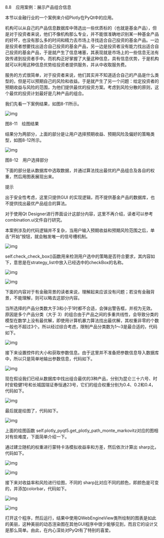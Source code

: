 8.8　应用案例：展示产品组合信息

本节以金融行业的一个案例来介绍Plotly在PyQt中的应用。

机构可以从自己的产品信息数据库中筛选出一些优质标的（也就是基金产品），但是对于投资者来说，他们不像机构那么专业，并不能很准确地识别某一种基金产品的好坏，也没有那么多的时间和精力去市场上寻找适合自己投资的基金产品。一边是投资者想要找出适合自己投资的基金产品，另一边是投资者没有能力找出适合自己投资的基金产品，于是就产生了信息堵塞，其表现就是市场上的一些信息无法有效传递到投资者手中。而机构正好掌握了大量这种信息，具有信息优势，于是机构就可以利用这种信息优势给投资者提供服务，并从中收取服务费。

服务的方式很简单，对于投资者来说，他们其实并不知道适合自己的产品是什么类型的，但是可以预期自己的风险和收益。于是就产生了另一个问题：给定投资者的预期收益与风险的范围，为他们提供最优的投资方案。考虑到风险分散的原则，这个最优的投资计划最好是几种产品的组合。

我们先看一下案例结果，如图8-11所示。

![img](https://cdn.nlark.com/yuque/0/2022/jpeg/21473765/1644303587217-a46482b6-56d1-4956-b0b8-7fe0a4995aac.jpeg)

图8-11　绘图结果

结果分为两部分，上面的部分是让用户选择预期收益、预期风险及偏好的策略类型，如图8-12所示。

![img](https://cdn.nlark.com/yuque/0/2022/jpeg/21473765/1644303587658-64f2abff-846d-408b-82e6-67cb1412e244.jpeg)

图8-12　用户选择部分

下面的部分是从数据库中选取数据，并通过算法找出最优的产品组合及各自的权重，然后用图表展现出来。

提示

出于安全性考虑，这里只提供GUI 的实现逻辑，而不提供基金产品的数据库，也不提供找出最优产品组合的算法。

对于使用Qt Designer进行界面设计这部分内容，这里不再介绍，读者可以参考combination.ui文件自行研究。

本案例涉及的代码逻辑并不复杂，当用户输入预期收益和预期风险范围之后，单击“开始”按钮，就会触发唯一的信号槽机制。

![img](https://cdn.nlark.com/yuque/0/2022/jpeg/21473765/1644303588184-55bcf63c-9fc7-49dc-834d-fca398c025b0.jpeg)

self.check_check_box()函数用来检测用户选中的策略是否符合要求，其内容如下，意思是在strategy_list中放入已经选中的checkBox的名称。

![img](https://cdn.nlark.com/yuque/0/2022/jpeg/21473765/1644303588738-4e591779-7eca-4eb2-8d1c-6aa06f41d2a2.jpeg)

![img](https://cdn.nlark.com/yuque/0/2022/jpeg/21473765/1644303589327-de9a6bcd-70c4-4e81-89f1-e1fc3e2930bf.jpeg)

下面的内容对于有金融背景的读者来说，理解起来应该没有问题；若没有金融背景，不能理解，则可以略去这部分内容。

当所选择的产品分类数大于3和小于1时都不合适，会弹出警告框，并视为无效。原因是多个产品分类（大于 3）的组合由于产品之间的多重共线性，会导致分类的模型在数学上没有最优解，即使用计算机暴力算法找出最优解，其权重非零的个数一般也不超过3个。所以经过综合考虑，限制产品分类数为1～3是最合适的，代码如下。

![img](https://cdn.nlark.com/yuque/0/2022/jpeg/21473765/1644303589734-83b7762b-9e43-429d-88a2-3bd0f889edb5.jpeg)

接下来设置控件的大小和获取参数信息。由于这里并不准备把参数信息导入数据库中，所以只是简单地输出参数信息，代码如下。

![img](https://cdn.nlark.com/yuque/0/2022/jpeg/21473765/1644303590788-0755338c-643b-47dc-b5a8-3556f7de5d20.jpeg)

现在假设我们已经从数据库中找出组合最优的3种产品，分别为昆仑三十六号、时时安稳健1号和长城国瑞证券恒通23号，它们的组合权重分别为0.4、0.2和0.4，代码如下。

![img](https://cdn.nlark.com/yuque/0/2022/jpeg/21473765/1644303591132-20f04fa6-7ddb-4921-8917-b868d7580fdc.jpeg)

最后就是绘图了，代码如下。

![img](https://cdn.nlark.com/yuque/0/2022/jpeg/21473765/1644303591823-d4916467-7fa6-49ae-b9f1-e8a9c7a38592.jpeg)

上面的绘图函数 self.plotly_pyqt5.get_plotly_path_monte_markovitz对应的图相对有些难度，下面简单介绍一下。

通过建立随机的权重进行蒙特卡洛模拟收益率和方差，然后依次计算出 sharp比，代码如下。

![img](https://cdn.nlark.com/yuque/0/2022/jpeg/21473765/1644303592397-2373f6e9-3577-40e7-ac24-b5be6a0b8128.jpeg)

![img](https://cdn.nlark.com/yuque/0/2022/jpeg/21473765/1644303592941-630e5770-c2cc-4b83-9f42-63a1f1b26077.jpeg)

接下来对收益率和风险进行绘图，不同的 sharp比对应不同的颜色，即颜色是可变的，并添加colorbar，代码如下。

![img](https://cdn.nlark.com/yuque/0/2022/jpeg/21473765/1644303593407-02a1d5a3-2ef1-4e5d-b7b8-8fa9eee33f8d.jpeg)

![img](https://cdn.nlark.com/yuque/0/2022/jpeg/21473765/1644303593966-808e2908-832f-471b-b189-4d555fab85f5.jpeg)

打开这个程序，然后运行，结果中使用QWebEngineView类所绘制的图表是如此的美丽，这种美丽的动态渲染图在其他GUI程序中很少能够见到，而且它的设计又是那么简单。由此，在内心深处对PyQt有了特别的喜爱。
